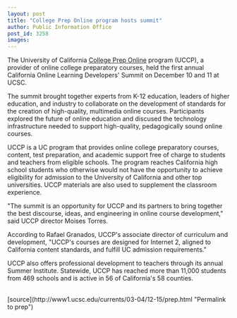 ```yaml
---
layout: post
title: "College Prep Online program hosts summit"
author: Public Information Office
post_id: 3258
images:
---
```


<p>
  The University of California <a href="http://www.uccp.org">College Prep Online</a> program (UCCP), a provider of online college preparatory courses, held the first annual California Online Learning Developers' Summit on December 10 and 11 at UCSC.<br>
</p>
<p>
  The summit brought together experts from K-12 education, leaders of higher education, and industry to collaborate on the development of standards for the creation of high-quality, multimedia online courses. Participants explored the future of online education and discused the technology infrastructure needed to support high-quality, pedagogically sound online courses.<br>
</p>
<p>
  UCCP is a UC program that provides online college preparatory courses, content, test preparation, and academic support free of charge to students and teachers from eligible schools. The program reaches California high school students who otherwise would not have the opportunity to achieve eligibility for admission to the University of California and other top universities. UCCP materials are also used to supplement the classroom experience.
</p>
<p>
  "The summit is an opportunity for UCCP and its partners to bring together the best discourse, ideas, and engineering in online course development," said UCCP director Moises Torres.
</p>
<p>
  According to Rafael Granados, UCCP's associate director of curriculum and development, "UCCP's courses are designed for Internet 2, aligned to California content standards, and fulfill UC admission requirements."
</p>
<p>
  UCCP also offers professional development to teachers through its annual Summer Institute. Statewide, UCCP has reached more than 11,000 students from 469 schools and is active in 56 of California's 58 counties.<br>
  <br>
</p>
[source](http://www1.ucsc.edu/currents/03-04/12-15/prep.html "Permalink to prep")
